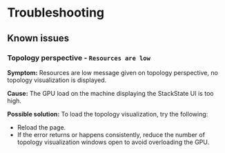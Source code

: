 # Troubleshooting

## Known issues

### Topology perspective - `Resources are low`

**Symptom:** Resources are low message given on topology perspective, no topology visualization is displayed.

**Cause:** The GPU load on the machine displaying the StackState UI is too high.

**Possible solution:**
To load the topology visualization, try the following:
* Reload the page.
* If the error returns or happens consistently, reduce the number of topology visualization windows open to avoid overloading the GPU.
